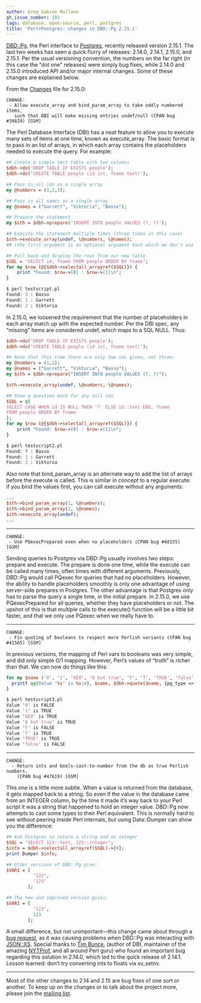 ```yaml
---
author: Greg Sabino Mullane
gh_issue_number: 182
tags: database, open-source, perl, postgres
title: 'Perl+Postgres: changes in DBD::Pg 2.15.1'
---
```


[DBD::Pg](https://metacpan.org/release/DBD-Pg), the Perl interface to [Postgres](https://www.postgresql.org/), recently released version 2.15.1. The last two weeks has seen a quick flurry of releases: 2.14.0, 2.14.1, 2.15.0, and 2.15.1. Per the usual versioning convention, the numbers on the far right (in this case the “dot one” releases) were simply bug fixes, while 2.14.0 and 2.15.0 introduced API and/or major internal changes. Some of these changes are explained below.

From the [Changes](https://fastapi.metacpan.org/source/TURNSTEP/DBD-Pg-2.15.1/Changes) file for 2.15.0:

```nohighlight
CHANGE:
 - Allow execute_array and bind_param_array to take oddly numbered items, 
   such that DBI will make missing entries undef/null (CPAN bug #39829) [GSM]
```

The Perl Database Interface (DBI) has a neat feature to allow you to execute many sets of items at one time, known as execute_array. The basic format is to pass in an list of arrays, in which each array contains the placeholders needed to execute the query. For example:

```perl
## Create a simple test table with two columns
$dbh->do('DROP TABLE IF EXISTS people');
$dbh->do('CREATE TABLE people (id int, fname text)');

## Pass in all ids as a single array
my @numbers = (1,2,3);

## Pass in all names as a single array
my @names = ("Garrett", "Viktoria", "Basso");

## Prepare the statement
my $sth = $dbh->prepare('INSERT INTO people VALUES (?, ?)');

## Execute the statement multiple times (three times in this case)
$sth->execute_array(undef, \@numbers, \@names);
## (the first argument is an optional argument hash which we don't use here)

## Pull back and display the rows from our new table
$SQL = 'SELECT id, fname FROM people ORDER BY fname';
for my $row (@{$dbh->selectall_arrayref($SQL)}) {
    print "Found: $row->[0] : $row->[1]\n";
}

$ perl testscript.pl
Found: 3 : Basso
Found: 1 : Garrett
Found: 2 : Viktoria
```

In 2.15.0, we loosened the requirement that the number of placeholders in each array match up with the expected number. Per the DBI spec, any “missing” items are considered undef, which maps to a SQL NULL. Thus:

```perl
$dbh->do('DROP TABLE IF EXISTS people');
$dbh->do('CREATE TABLE people (id int, fname text)');

## Note that this time there are only two ids given, not three:
my @numbers = (1,2);
my @names = ("Garrett", "Viktoria", "Basso");
my $sth = $dbh->prepare("INSERT INTO people VALUES (?, ?)");

$sth->execute_array(undef, \@numbers, \@names);

## Show a question mark for any null ids
$SQL = q{
SELECT CASE WHEN id IS NULL THEN '?' ELSE id::text END, fname 
FROM people ORDER BY fname
};
for my $row (@{$dbh->selectall_arrayref($SQL)}) {
    print "Found: $row->[0] : $row->[1]\n";
}

$ perl testscript2.pl
Found: ? : Basso
Found: 1 : Garrett
Found: 2 : Viktoria
```

Also note that bind_param_array is an alternate way to add the list of arrays before the execute is called. This is similar in concept to a regular execute: if you bind the values first, you can call execute without any arguments:

```perl
...
$sth->bind_param_array(1, \@numbers);
$sth->bind_param_array(2, \@names);
$sth->execute_array(undef);
...
```

-----------

```nohighlight
CHANGE:
 - Use PQexecPrepared even when no placeholders (CPAN bug #48155) [GSM]
```

Sending queries to Postgres via DBD::Pg usually involves two steps: prepare and execute. The prepare is done one time, while the execute can be called many times, often times with different arguments. Previously, DBD::Pg would call PQexec for queries that had no placeholders. However, the ability to handle placeholders smoothly is only one advantage of using server-side prepares in Postgres. The other advantage is that Postgres only has to parse the query a single time, in the initial prepare. In 2.15.0, we use PQexecPrepared for all queries, whether they have placeholders or not. The upshot of this is that multiple calls to the execute() function will be a little bit faster, and that we only use PQexec when we really have to.

-----------

```nohighlight
CHANGE:
 - Fix quoting of booleans to respect more Perlish variants (CPAN bug #41565) [GSM]
```

In previous versions, the mapping of Perl vars to booleans was very simple, and did only simple 0/1 mapping. However, Perl’s values of “truth” is richer than that. We can now do things like this:

```perl
for my $name ('0', '1', '0E0', '0 but true', 'F', 'T', 'TRUE', 'false') {
  printf qq{Value '%s' is %s\n}, $name, $dbh->quote($name, {pg_type => PG_BOOL});
}

$ perl testscript3.pl
Value '0' is FALSE
Value '1' is TRUE
Value '0E0' is TRUE
Value '0 but true' is TRUE
Value 'F' is FALSE
Value 'T' is TRUE
Value 'TRUE' is TRUE
Value 'false' is FALSE
```

-----------

```nohighlight
CHANGE:
  - Return ints and bools-cast-to-number from the db as true Perlish numbers.
    (CPAN bug #47619) [GSM]
```

This one is a little more subtle. When a value is returned from the database, it gets mapped back to a string. So even if the value in the database came from an INTEGER column, by the time it made it’s way back to your Perl script it was a string that happened to hold an integer value. DBD::Pg now attempts to cast some types to their Perl equivalent. This is normally hard to see without peering inside Perl internals, but using Data::Dumper can show you the difference:

```perl
## Ask Postgres to return a string and an integer
$SQL = 'SELECT 123::text, 123::integer';
$info = $dbh->selectall_arrayref($SQL)->[0];
print Dumper $info;

## Older versions of DBD::Pg give:
$VAR1 = [
          '123',
          '123'
        ];

## The new and improved version gives:
$VAR1 = [
          '123',
          123
        ];
```

A small difference, but not unimportant—​this change came about through a [bug request](https://rt.cpan.org/Public/Dist/Display.html?Name=DBD-Pg), as it was causing problems when DBD::Pg was interacting with [JSON::XS](https://stackoverflow.com/questions/1087308/why-cant-i-properly-encode-a-boolean-from-postgresql-via-jsonxs-via-perl). Special thanks to [Tim Bunce](https://blog.timbunce.org/), (author of DBI, maintainer of the amazing [NYTProf](https://metacpan.org/release/Devel-NYTProf), and all around Perl guru) who found an important bug regarding this solution in 2.14.0, which led to the quick release of 2.14.1. Lesson learned: don’t try converting ints to floats via sv_setnv.

-----------

Most of the other changes to 2.14 and 2.15 are bug fixes of one sort or another. To keep up on the changes or to talk about the project more, please join the [mailing list](https://www.nntp.perl.org/group/perl.dbd.pg/).
